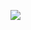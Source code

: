 <img src="https://raw.githubusercontent.com/DeImOs-Sj/IpcRegionalComputation/blob/main/images/architecture.jpeg"><br>
